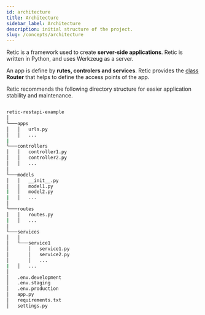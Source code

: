 ```yaml
---
id: architecture
title: Architecture
sidebar_label: Architecture
description: initial structure of the project.
slug: /concepts/architecture
---
```


Retic is a framework used to create **server-side applications**. Retic is written in Python, and uses Werkzeug as a server.

An app is define by **rutes, controlers and services**. Retic provides the [class](https://retic.land/manual/glossary/#clase "Glosario de Términos") **Router** that helps to define the access points of the app. 


Retic recommends the following directory structure for easier application stability and maintenance.

```bash

retic-restapi-example
│
└───apps
│   │   urls.py
│   │   ...
|
└───controllers
│   │   controller1.py
│   │   controller2.py
│   │   ...
│
└───models
│   │   __init__.py
│   │   model1.py
|   │   model2.py
|   │   ...
│
└───routes
│   │   routes.py
|   │   ...
│
└───services
│   │
│   └───service1
│       │   service1.py
│       │   service2.py
│       │   ...
|   │   ...
│
│   .env.development
│   .env.staging
│   .env.production
│   app.py
│   requirements.txt
│   settings.py

```
